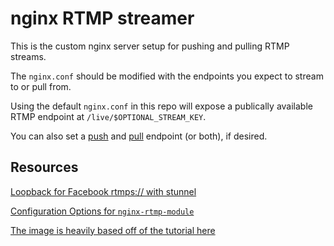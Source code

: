 # nginx RTMP streamer

This is the custom nginx server setup for pushing and pulling RTMP streams.

The `nginx.conf` should be modified with the endpoints you expect to stream to or pull from.

Using the default `nginx.conf` in this repo will expose a publically available RTMP endpoint at `/live/$OPTIONAL_STREAM_KEY`.

You can also set a [push](https://github.com/arut/nginx-rtmp-module/wiki/Directives#push) and [pull](https://github.com/arut/nginx-rtmp-module/wiki/Directives#pull) endpoint (or both), if desired.

## Resources

[Loopback for Facebook rtmps:// with stunnel](https://sites.google.com/view/facebook-rtmp-to-rtmps/home)

[Configuration Options for `nginx-rtmp-module`](https://github.com/arut/nginx-rtmp-module/wiki/Directives)

[The image is heavily based off of the tutorial here](https://obsproject.com/forum/resources/how-to-set-up-your-own-private-rtmp-server-using-nginx.50/)
